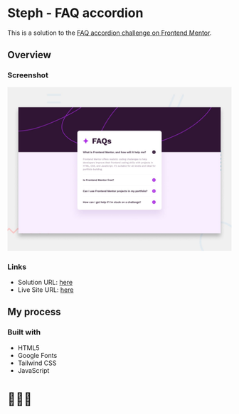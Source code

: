 # Steph - FAQ accordion

This is a solution to the [FAQ accordion challenge on Frontend Mentor](https://www.frontendmentor.io/challenges/faq-accordion-wyfFdeBwBz). 

## Overview

### Screenshot

![](./assets/design/desktop-preview.jpg)

### Links

- Solution URL: [here](https://www.frontendmentor.io/solutions/solution-faq-accordion-t4vFgDweTa)
- Live Site URL: [here](https://xstephx.github.io/faq-accordion-challenge/)

## My process

### Built with

- HTML5 
- Google Fonts
- Tailwind CSS
- JavaScript



# 🚀🚀🚀